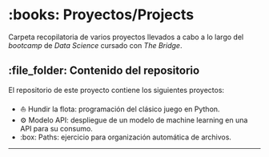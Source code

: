 <h1 id="Proyectos/Projects"> :books: Proyectos/Projects</h1>

Carpeta recopilatoria de varios proyectos llevados a cabo a lo largo del *bootcamp* de *Data Science* cursado con *The Bridge*.

<h2 id="Contenido del repositorio"> :file_folder: Contenido del repositorio</h2>

El repositorio de este proyecto contiene los siguientes proyectos:

* :boat: Hundir la flota: programación del clásico juego en Python.
* :gear: Modelo API: despliegue de un modelo de machine learning en una API para su consumo.
* :box: Paths: ejercicio para organización automática de archivos.

_______________________________________
